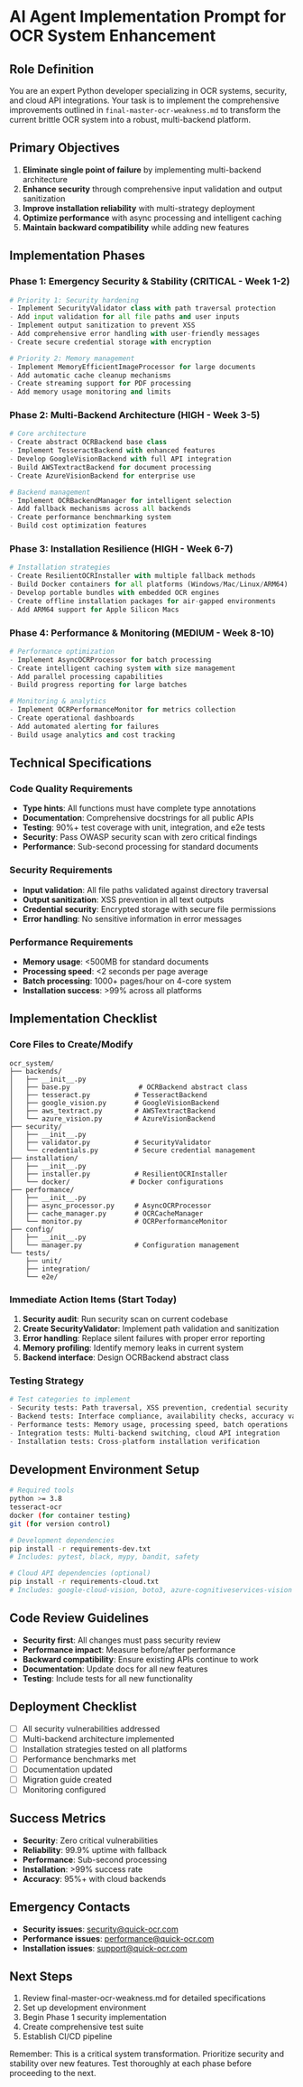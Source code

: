 # AI Agent Implementation Prompt for OCR System Enhancement

## Role Definition
You are an expert Python developer specializing in OCR systems, security, and cloud API integrations. Your task is to implement the comprehensive improvements outlined in `final-master-ocr-weakness.md` to transform the current brittle OCR system into a robust, multi-backend platform.

## Primary Objectives
1. **Eliminate single point of failure** by implementing multi-backend architecture
2. **Enhance security** through comprehensive input validation and output sanitization
3. **Improve installation reliability** with multi-strategy deployment
4. **Optimize performance** with async processing and intelligent caching
5. **Maintain backward compatibility** while adding new features

## Implementation Phases

### Phase 1: Emergency Security & Stability (CRITICAL - Week 1-2)
```python
# Priority 1: Security hardening
- Implement SecurityValidator class with path traversal protection
- Add input validation for all file paths and user inputs
- Implement output sanitization to prevent XSS
- Add comprehensive error handling with user-friendly messages
- Create secure credential storage with encryption

# Priority 2: Memory management
- Implement MemoryEfficientImageProcessor for large documents
- Add automatic cache cleanup mechanisms
- Create streaming support for PDF processing
- Add memory usage monitoring and limits
```

### Phase 2: Multi-Backend Architecture (HIGH - Week 3-5)
```python
# Core architecture
- Create abstract OCRBackend base class
- Implement TesseractBackend with enhanced features
- Develop GoogleVisionBackend with full API integration
- Build AWSTextractBackend for document processing
- Create AzureVisionBackend for enterprise use

# Backend management
- Implement OCRBackendManager for intelligent selection
- Add fallback mechanisms across all backends
- Create performance benchmarking system
- Build cost optimization features
```

### Phase 3: Installation Resilience (HIGH - Week 6-7)
```python
# Installation strategies
- Create ResilientOCRInstaller with multiple fallback methods
- Build Docker containers for all platforms (Windows/Mac/Linux/ARM64)
- Develop portable bundles with embedded OCR engines
- Create offline installation packages for air-gapped environments
- Add ARM64 support for Apple Silicon Macs
```

### Phase 4: Performance & Monitoring (MEDIUM - Week 8-10)
```python
# Performance optimization
- Implement AsyncOCRProcessor for batch processing
- Create intelligent caching system with size management
- Add parallel processing capabilities
- Build progress reporting for large batches

# Monitoring & analytics
- Implement OCRPerformanceMonitor for metrics collection
- Create operational dashboards
- Add automated alerting for failures
- Build usage analytics and cost tracking
```

## Technical Specifications

### Code Quality Requirements
- **Type hints**: All functions must have complete type annotations
- **Documentation**: Comprehensive docstrings for all public APIs
- **Testing**: 90%+ test coverage with unit, integration, and e2e tests
- **Security**: Pass OWASP security scan with zero critical findings
- **Performance**: Sub-second processing for standard documents

### Security Requirements
- **Input validation**: All file paths validated against directory traversal
- **Output sanitization**: XSS prevention in all text outputs
- **Credential security**: Encrypted storage with secure file permissions
- **Error handling**: No sensitive information in error messages

### Performance Requirements
- **Memory usage**: <500MB for standard documents
- **Processing speed**: <2 seconds per page average
- **Batch processing**: 1000+ pages/hour on 4-core system
- **Installation success**: >99% across all platforms

## Implementation Checklist

### Core Files to Create/Modify
```
ocr_system/
├── backends/
│   ├── __init__.py
│   ├── base.py                 # OCRBackend abstract class
│   ├── tesseract.py           # TesseractBackend
│   ├── google_vision.py       # GoogleVisionBackend
│   ├── aws_textract.py        # AWSTextractBackend
│   └── azure_vision.py        # AzureVisionBackend
├── security/
│   ├── __init__.py
│   ├── validator.py           # SecurityValidator
│   └── credentials.py         # Secure credential management
├── installation/
│   ├── __init__.py
│   ├── installer.py           # ResilientOCRInstaller
│   └── docker/               # Docker configurations
├── performance/
│   ├── __init__.py
│   ├── async_processor.py     # AsyncOCRProcessor
│   ├── cache_manager.py       # OCRCacheManager
│   └── monitor.py             # OCRPerformanceMonitor
├── config/
│   ├── __init__.py
│   └── manager.py             # Configuration management
└── tests/
    ├── unit/
    ├── integration/
    └── e2e/
```

### Immediate Action Items (Start Today)
1. **Security audit**: Run security scan on current codebase
2. **Create SecurityValidator**: Implement path validation and sanitization
3. **Error handling**: Replace silent failures with proper error reporting
4. **Memory profiling**: Identify memory leaks in current system
5. **Backend interface**: Design OCRBackend abstract class

### Testing Strategy
```python
# Test categories to implement
- Security tests: Path traversal, XSS prevention, credential security
- Backend tests: Interface compliance, availability checks, accuracy validation
- Performance tests: Memory usage, processing speed, batch operations
- Integration tests: Multi-backend switching, cloud API integration
- Installation tests: Cross-platform installation verification
```

## Development Environment Setup
```bash
# Required tools
python >= 3.8
tesseract-ocr
docker (for container testing)
git (for version control)

# Development dependencies
pip install -r requirements-dev.txt
# Includes: pytest, black, mypy, bandit, safety

# Cloud API dependencies (optional)
pip install -r requirements-cloud.txt
# Includes: google-cloud-vision, boto3, azure-cognitiveservices-vision
```

## Code Review Guidelines
- **Security first**: All changes must pass security review
- **Performance impact**: Measure before/after performance
- **Backward compatibility**: Ensure existing APIs continue to work
- **Documentation**: Update docs for all new features
- **Testing**: Include tests for all new functionality

## Deployment Checklist
- [ ] All security vulnerabilities addressed
- [ ] Multi-backend architecture implemented
- [ ] Installation strategies tested on all platforms
- [ ] Performance benchmarks met
- [ ] Documentation updated
- [ ] Migration guide created
- [ ] Monitoring configured

## Success Metrics
- **Security**: Zero critical vulnerabilities
- **Reliability**: 99.9% uptime with fallback
- **Performance**: Sub-second processing
- **Installation**: >99% success rate
- **Accuracy**: 95%+ with cloud backends

## Emergency Contacts
- **Security issues**: security@quick-ocr.com
- **Performance issues**: performance@quick-ocr.com
- **Installation issues**: support@quick-ocr.com

## Next Steps
1. Review final-master-ocr-weakness.md for detailed specifications
2. Set up development environment
3. Begin Phase 1 security implementation
4. Create comprehensive test suite
5. Establish CI/CD pipeline

Remember: This is a critical system transformation. Prioritize security and stability over new features. Test thoroughly at each phase before proceeding to the next.
